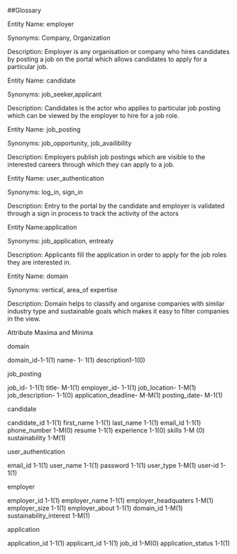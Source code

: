 

##Glossary

Entity Name: employer

Synonyms: Company, Organization

Description: Employer is any organisation or company who hires candidates by posting a job on the portal which allows candidates to apply for a particular job.

Entity Name: candidate

Synonyms: job_seeker,applicant

Description: Candidates is the actor who applies to particular job posting which can be viewed by the employer to hire for a job role.

Entity Name: job_posting

Synonyms: job_opportunity, job_availibility

Description: Employers publish job postings which are visible to the interested careers through which they can apply to a job.

Entity Name: user_authentication

Synonyms: log_in, sign_in

Description: Entry to the portal by the candidate and employer is validated through a sign in process to track the activity of the actors

Entity Name:application

Synonyms: job_application, entreaty

Description: Applicants fill the application in order to apply for the job roles they are interested in. 


Entity Name: domain

Synonyms: vertical, area_of expertise

Description: Domain helps to classify and organise companies with similar industry type and sustainable goals which makes it easy to filter companies in the view.


Attribute Maxima and Minima 

domain

domain_id-1-1(1)
name- 1- 1(1)
description1-1(0)

job_posting

job_id- 1-1(1)
title- M-1(1)
employer_id- 1-1(1)
job_location- 1-M(1)
job_description- 1-1(0)
application_deadline- M-M(1)
posting_date- M-1(1)
	

candidate

candidate_id 1-1(1)
first_name 1-1(1)
last_name 1-1(1)
email_id 1-1(1)
phone_number 1-M(0)
resume 1-1(1)
experience 1-1(0)
skills 1-M (0)
sustainability 1-M(1)

user_authentication

email_id 1-1(1) 
user_name 1-1(1)
password 1-1(1)
user_type 1-M(1)
user-id 1-1(1)


employer

employer_id 1-1(1)
employer_name 1-1(1)
employer_headquaters 1-M(1)
employer_size 1-1(1)
employer_about 1-1(1)
domain_id 1-M(1)
sustainability_interest 1-M(1)

application

application_id 1-1(1)
applicant_id 1-1(1)
job_id 1-M(0)
application_status 1-1(1)


